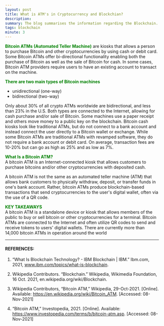 ```yaml
---
layout: post
title: What is ATM's in Cryptocurrency and Blockchian?
description: 
summary: The blog summarises the information regarding the Blockchain. 
tags: blockchain
minute: 3
---
```


<b><span style="color:green">Bitcoin ATMs (Automated Teller Machine)</span></b> are kiosks that allows a person to purchase Bitcoin and other cryptocurrencies by using cash or debit card. Some Bitcoin ATMs offer bi-directional functionality enabling both the purchase of Bitcoin as well as the sale of Bitcoin for cash. In some cases, Bitcoin ATM providers require users to have an existing account to transact on the machine.

<b><span style="color:green">There are two main types of Bitcoin machines</span></b><br>
 - unidirectional (one-way) 
 - bidirectional (two-way)

Only about 30% of all crypto ATMs worldwide are bidirectional, and less than 23% in the U.S. Both types are connected to the Internet, allowing for cash purchase and/or sale of Bitcoin. Some machines use a paper receipt and others move money to a public key on the blockchain. Bitcoin cash kiosks look like traditional ATMs, but do not connect to a bank account and instead connect the user directly to a Bitcoin wallet or exchange. While some Bitcoin ATMs are traditional ATMs with revamped software, they do not require a bank account or debit card. On average, transaction fees are 10-20% but can go as high as 25% and as low as 7%.

<b><span style="color:green">What Is a Bitcoin ATM?</span></b><br>
A bitcoin ATM is an Internet-connected kiosk that allows customers to purchase bitcoins and/or other cryptocurrencies with deposited cash.

A bitcoin ATM is not the same as an automated teller machine (ATM) that allows bank customers to physically withdraw, deposit, or transfer funds in one's bank account. Rather, bitcoin ATMs produce blockchain-based transactions that send cryptocurrencies to the user's digital wallet, often via the use of a QR code.

<b><span style="color:green">KEY TAKEAWAYS</span></b><br>
A bitcoin ATM is a standalone device or kiosk that allows members of the public to buy or sell bitcoin or other cryptocurrencies for a terminal.
Bitcoin ATMs are connected to the Internet and often utilize QR codes to send and receive tokens to users' digital wallets.
There are currently more than 14,000 bitcoin ATMs in operation around the world



---

#### REFERENCES:

1. “What Is Blockchain Technology? - IBM Blockchain | IBM.” Ibm.com, 2021, www.ibm.com/topics/what-is-blockchain.

2. Wikipedia Contributors. “Blockchain.” Wikipedia, Wikimedia Foundation, 16 Oct. 2021, en.wikipedia.org/wiki/Blockchain.

3. Wikipedia Contributors, “Bitcoin ATM,” Wikipedia, 29-Oct-2021. [Online]. Available: https://en.wikipedia.org/wiki/Bitcoin_ATM. [Accessed: 08-Nov-2021]
‌
4. “Bitcoin ATM,” Investopedia, 2021. [Online]. Available: https://www.investopedia.com/terms/b/bitcoin-atm.asp. [Accessed: 08-Nov-2021]
‌
